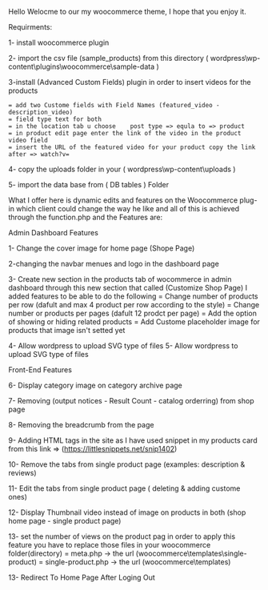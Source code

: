 Hello
Welocme to our my woocommerce theme, I hope that you enjoy it.

Requirments:

1- install woocommerce plugin

2- import the csv file (sample_products) from this directory ( wordpress\wp-content\plugins\woocommerce\sample-data )

3-install (Advanced Custom Fields) plugin in order to insert videos for the products

	= add two Custome fields with Field Names (featured_video - description_video)
	= field type text for both
	= in the location tab u choose    post type => equla to => product
	= in product edit page enter the link of the video in the product video field
	= insert the URL of the featured video for your product copy the link after => watch?v=

4- copy the uploads folder in your ( wordpress\wp-content\uploads )

5- import the data base from ( DB tables ) Folder


What I offer here is dynamic edits and features on the Woocommerce plug-in which client could change the way he like and all of this is achieved through the function.php
and the Features are:

Admin Dashboard Features

1- Change the cover image for home page (Shope Page) 

2-changing the navbar menues and logo in the dashboard page

3- Create new section in the products tab of wocommerce in admin dashboard through this new section that called (Customize Shop Page) I added features to be  able to do the following
	= Change number of products per row   (dafult  and max 4 product per row according to the style)
	= Change number or products per pages (dafult 12 prodct per page)
	= Add the option of showing or hiding related products
	= Add Custome placeholder image for products that image isn't setted yet

4- Allow wordpress to upload SVG type of files
5- Allow wordpress to upload SVG type of files

Front-End Features

6- Display category image on category archive page

7- Removing (output notices - Result Count - catalog orderring) from shop page

8- Removing the breadcrumb from the page

9- Adding HTML tags in the site as I have used snippet in my products card from this link => (https://littlesnippets.net/snip1402)

10- Remove the tabs from single product page (examples: description & reviews)


11- Edit the tabs from single product page ( deleting & adding custome ones)

12- Display Thumbnail video instead of image on products in both (shop home page - single product page)

13- set the number of views on the product pag in order to apply this feature you have to replace those files in your woocommerce folder(directory)
	= meta.php	  	-> the url (woocommerce\templates\single-product)
	= single-product.php  	-> the url (woocommerce\templates)

13- Redirect To Home Page After Loging Out